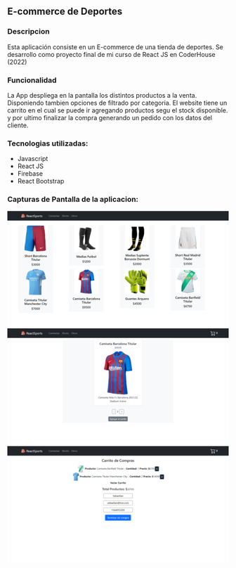 ## E-commerce de Deportes


### Descripcion

Esta aplicación consiste en un E-commerce de una tienda de deportes.
Se desarrollo como proyecto final de mi curso de React JS en CoderHouse (2022) 

### Funcionalidad

La App despliega en la pantalla los distintos productos a la venta. 
Disponiendo tambien opciones de filtrado por categoria.
El website tiene un carrito en el cual se puede ir agregando productos segu el stock disponible. y por ultimo finalizar la compra generando un pedido con los datos del cliente.

### Tecnologias utilizadas:

* Javascript
* React JS
* Firebase
* React Bootstrap

### Capturas de Pantalla de la aplicacion:

![](/public/imagenes/1readme.png)
![](/public/imagenes/2readme.png)
![](/public/imagenes/3readme.png)